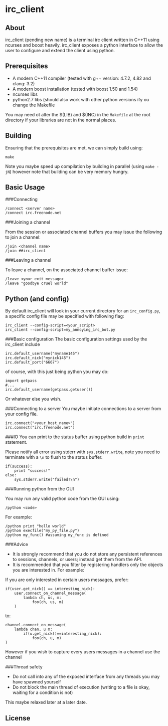 irc_client
==========

About
-----
irc_client (pending new name) is a terminal irc client written in C++11 using ncurses and boost heavily.
irc_client exposes a python interface to allow the user to configure and extend the client using python.

Prerequisites
------------
 + A modern C++11 compiler (tested with g++ version: 4.7.2, 4.82 and clang: 3.2)
 + A modern boost installation (tested with boost 1.50 and 1.54)
 + ncurses libs
 + python2.7 libs (should also work with other python versions ify ou change the Makefile

You may need ot alter the $(LIB) and $(INC) in the `Makefile` at the root directory if your libraries are not in the normal places.

Building
--------
Ensuring that the prerequisites are met, we can simply build using:

    make
    
Note you maybe speed up compilation by building in parallel (using `make -jN`) however note that building can be very memory hungry.

Basic Usage
-----------

###Connecting

    /connect <server name>
    /connect irc.freenode.net

###Joining a channel

From the session or associated channel buffers you may issue the following to join a channel:

    /join <channel name>
    /join ##irc_client
    
###Leaving a channel

To leave a channel, on the associated channel buffer issue:

    /leave <your exit message>
    /leave "goodbye cruel world" 

Python (and config)
------
By default irc_client will look in your current directory for an `irc_config.py`, a specific config file may be specified with following flag:

	irc_client --config-script=<your_script>
	irc_client --config-script=my_annoying_irc_bot.py

###Basic configuration
The basic configuration settings used by the irc_client include

    irc.default_username("myname145")
    irc.default_nick("mynick145")
    irc.default_port("6667")

of course, with this just being python you may do:

	import getpass
	#...
	irc.default_username(getpass.getuser())

Or whatever else you wish.

###Connecting to a server
You maybe initiate connections to a server from your config file.

	irc.connect("<your_host_name>")
	irc.connect("irc.freenode.net")

###IO
You can print to the status buffer using python build in `print` statement.

Please notify all error using stderr with `sys.stderr.write`, note you need to terminate with a `\n` to flush to the status buffer.

	if(success):
		print "success!"
	else:
		sys.stderr.write("failed!\n")

###Running python from the GUI

You may run any valid python code from the GUI using:

    /python <code>

For example:

	/python print "hello world"
	/python execfile("my_py_file.py")
	/python my_func() #assuming my_func is defined

###Advice

 * It is strongly recommend that you do not store any persistent references to sessions, channels, or users; instead get them from the API.
 * It is recommended that you filter by registering handlers only the objects you are interested in. For example:

If you are only interested in certain users messages, prefer:

	if(user.get_nick() == interesting_nick):
		user.connect_on_channel_message(
			lambda ch, us, m:
				foo(ch, us, m)
		)
to:

	channel.connect_on_message(
		lambda chan, u m:
			if(u.get_nick()==interesting_nick):
				foo(ch, u, m)
	)

However if you wish to capture every users messages in a channel use the channel 

###Thread safety

* Do not call into any of the exposed interface from any threads you may have spawned yourself
* Do not block the main thread of execution (writing to a file is okay, waiting for a condition is not)

This maybe relaxed later at a later date.

License
-------
